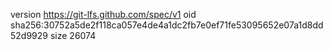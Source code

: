 version https://git-lfs.github.com/spec/v1
oid sha256:30752a5de2f118ca057e4de4a1dc2fb7e0ef71fe53095652e07a1d8dd52d9929
size 26074

